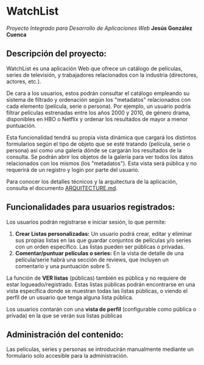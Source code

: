 # WatchList

*Proyecto Integrado para Desarrollo de Aplicaciones Web*
**Jesús González Cuenca**

## Descripción del proyecto:

WatchList es una aplicación Web que ofrece un catálogo de películas, series de televisión, y trabajadores relacionados con la industria (directores, actores, etc.).

De cara a los usuarios, estos podrán consultar el catálogo empleando su sistema de filtrado y ordenación según los "metadatos" relacionados con cada elemento (película, serie o persona). Por ejemplo, un usuario podría filtrar películas estrenadas entre los años 2000 y 2010, de género drama, disponibles en HBO o Netflix y ordenar los resultados de mayor a menor puntuación.

Esta funcionalidad tendrá su propia vista dinámica que cargará los distintos formularios según el tipo de objeto que se esté tratando (película, serie o persona) así como una galería dónde se cargarán los resultados de la consulta. Se podrán abrir los objetos de la galería para ver todos los datos relacionados con los mismos (los "metadatos"). Esta vista será pública y no requerirá de un registro y login por parte del usuario.

Para conocer los detalles técnicos y la arquitectura de la aplicación, consulta el documento [ARQUITECTURE.md](ARQUITECTURE.md).

## Funcionalidades para usuarios registrados:

Los usuarios podrán registrarse e iniciar sesión, lo que permite:

1.  **Crear Listas personalizadas:** Un usuario podrá crear, editar y eliminar sus propias listas en las que guardar conjuntos de películas y/o series con un orden específico. Las listas pueden ser públicas o privadas.
2.  **Comentar/puntuar películas o series:** En la vista de detalle de una película/serie habrá una sección de reviews, que incluyen un comentario y una puntuación sobre 5.
<!-- 3.  **Solicitar la inclusión de nuevo contenido:** Si un usuario no encuentra un elemento en la página, puede crear una petición que luego será revisada por un administrador para añadir nuevas películas, series o personas a la base de datos (futuro).
4.  **Seguir listas de otros usuarios:** Para poder encontrarlas rápidamente desde su propio perfil (futuro). -->

La función de **VER listas** (públicas) también es pública y no requiere de estar logueado/registrado. Estas listas públicas podrán encontrarse en una vista específica donde se muestran todas las listas públicas, o viendo el perfil de un usuario que tenga alguna lista pública.

Los usuarios contarán con una **vista de perfil** (configurable como pública o privada) en la que se verán sus listas públicas<!--, las listas que sigue y su historial de comentarios (futuro). -->

## Administración del contenido:

Las películas, series y personas se introducirán manualmente mediante un formulario solo accesible para la administración. <!-- Como objetivo secundario, este formulario se podrá rellenar automáticamente volcando los datos desde una API externa como TMDb o IMDb (futuro). -->

<!-- TODO: quitar content-conteiner de las vistas principales -->
